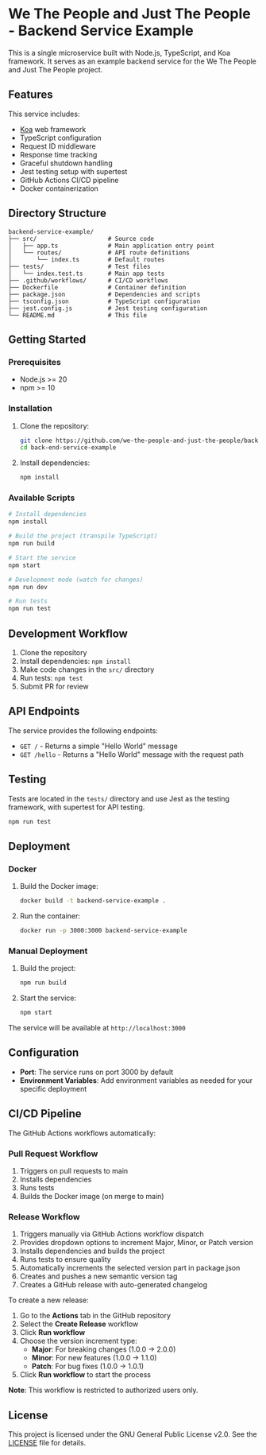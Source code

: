 # We The People and Just The People - Backend Service Example

This is a single microservice built with Node.js, TypeScript, and Koa framework. It serves as an example backend service for the We The People and Just The People project.

## Features

This service includes:

- [Koa](https://koajs.com/) web framework
- TypeScript configuration
- Request ID middleware
- Response time tracking
- Graceful shutdown handling
- Jest testing setup with supertest
- GitHub Actions CI/CD pipeline
- Docker containerization

## Directory Structure

```
backend-service-example/
├── src/                    # Source code
│   ├── app.ts              # Main application entry point
│   └── routes/             # API route definitions
│       └── index.ts        # Default routes
├── tests/                  # Test files
│   └── index.test.ts       # Main app tests
├── .github/workflows/      # CI/CD workflows
├── Dockerfile              # Container definition
├── package.json            # Dependencies and scripts
├── tsconfig.json           # TypeScript configuration
├── jest.config.js          # Jest testing configuration
└── README.md               # This file
```

## Getting Started

### Prerequisites

- Node.js >= 20
- npm >= 10

### Installation

1. Clone the repository:
   ```bash
   git clone https://github.com/we-the-people-and-just-the-people/back-end-service-example.git
   cd back-end-service-example
   ```

2. Install dependencies:
   ```bash
   npm install
   ```

### Available Scripts

```bash
# Install dependencies
npm install

# Build the project (transpile TypeScript)
npm run build

# Start the service
npm start

# Development mode (watch for changes)
npm run dev

# Run tests
npm run test
```

## Development Workflow

1. Clone the repository
2. Install dependencies: `npm install`
3. Make code changes in the `src/` directory
4. Run tests: `npm test`
5. Submit PR for review

## API Endpoints

The service provides the following endpoints:

- `GET /` - Returns a simple "Hello World" message
- `GET /hello` - Returns a "Hello World" message with the request path

## Testing

Tests are located in the `tests/` directory and use Jest as the testing framework, with supertest for API testing.

```bash
npm run test
```

## Deployment

### Docker

1. Build the Docker image:
   ```bash
   docker build -t backend-service-example .
   ```

2. Run the container:
   ```bash
   docker run -p 3000:3000 backend-service-example
   ```

### Manual Deployment

1. Build the project:
   ```bash
   npm run build
   ```

2. Start the service:
   ```bash
   npm start
   ```

The service will be available at `http://localhost:3000`

## Configuration

- **Port**: The service runs on port 3000 by default
- **Environment Variables**: Add environment variables as needed for your specific deployment

## CI/CD Pipeline

The GitHub Actions workflows automatically:

### Pull Request Workflow
1. Triggers on pull requests to main
2. Installs dependencies
3. Runs tests
4. Builds the Docker image (on merge to main)

### Release Workflow
1. Triggers manually via GitHub Actions workflow dispatch
2. Provides dropdown options to increment Major, Minor, or Patch version
3. Installs dependencies and builds the project
4. Runs tests to ensure quality
5. Automatically increments the selected version part in package.json
6. Creates and pushes a new semantic version tag
7. Creates a GitHub release with auto-generated changelog

To create a new release:
1. Go to the **Actions** tab in the GitHub repository
2. Select the **Create Release** workflow
3. Click **Run workflow**
4. Choose the version increment type:
   - **Major**: For breaking changes (1.0.0 → 2.0.0)
   - **Minor**: For new features (1.0.0 → 1.1.0)
   - **Patch**: For bug fixes (1.0.0 → 1.0.1)
5. Click **Run workflow** to start the process

**Note**: This workflow is restricted to authorized users only.

## License

This project is licensed under the GNU General Public License v2.0. See the [LICENSE](LICENSE) file for details.